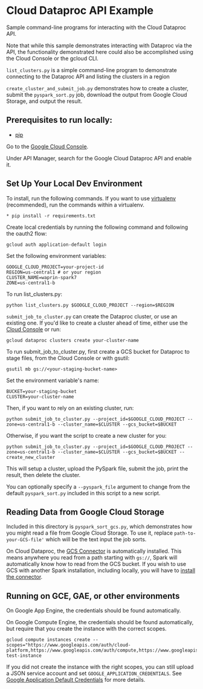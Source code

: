 # Cloud Dataproc API Example

Sample command-line programs for interacting with the Cloud Dataproc API.

Note that while this sample demonstrates interacting with Dataproc via the API, the functionality
demonstrated here could also be accomplished using the Cloud Console or the gcloud CLI.

`list_clusters.py` is a simple command-line program to demonstrate connecting to the
Dataproc API and listing the clusters in a region

`create_cluster_and_submit_job.py` demonstrates how to create a cluster, submit the
`pyspark_sort.py` job, download the output from Google Cloud Storage, and output the result.

## Prerequisites to run locally:

* [pip](https://pypi.python.org/pypi/pip)

Go to the [Google Cloud Console](https://console.cloud.google.com).

Under API Manager, search for the Google Cloud Dataproc API and enable it.


## Set Up Your Local Dev Environment

To install, run the following commands. If you want to use  [virtualenv](https://virtualenv.readthedocs.org/en/latest/)
(recommended), run the commands within a virtualenv.

    * pip install -r requirements.txt

Create local credentials by running the following command and following the oauth2 flow:

    gcloud auth application-default login

Set the following environment variables:

    GOOGLE_CLOUD_PROJECT=your-project-id
    REGION=us-central1 # or your region
    CLUSTER_NAME=waprin-spark7
    ZONE=us-central1-b

To run list_clusters.py:

    python list_clusters.py $GOOGLE_CLOUD_PROJECT --region=$REGION

`submit_job_to_cluster.py` can create the Dataproc cluster, or use an existing one.
If you'd like to create a cluster ahead of time, either use the
[Cloud Console](console.cloud.google.com) or run:

    gcloud dataproc clusters create your-cluster-name

To run submit_job_to_cluster.py, first create a GCS bucket for Dataproc to stage files, from the Cloud Console or with
gsutil:

    gsutil mb gs://<your-staging-bucket-name>

Set the environment variable's name:

    BUCKET=your-staging-bucket
    CLUSTER=your-cluster-name

Then, if you want to rely on an existing cluster, run:

    python submit_job_to_cluster.py --project_id=$GOOGLE_CLOUD_PROJECT --zone=us-central1-b --cluster_name=$CLUSTER --gcs_bucket=$BUCKET

Otherwise, if you want the script to create a new cluster for you:

    python submit_job_to_cluster.py --project_id=$GOOGLE_CLOUD_PROJECT --zone=us-central1-b --cluster_name=$CLUSTER --gcs_bucket=$BUCKET --create_new_cluster

This will setup a cluster, upload the PySpark file, submit the job, print the result, then
delete the cluster.

You can optionally specify a `--pyspark_file` argument to change from the default
`pyspark_sort.py` included in this script to a new script.

## Reading Data from Google Cloud Storage

Included in this directory is `pyspark_sort_gcs.py`, which demonstrates how
you might read a file from Google Cloud Storage. To use it, replace
`path-to-your-GCS-file'` which will be the text input the job sorts.

On Cloud Dataproc, the [GCS Connector](https://cloud.google.com/dataproc/docs/connectors/cloud-storage)
is automatically installed. This means anywhere you read from a path starting with `gs://`,
Spark will automatically know how to read from the GCS bucket. If you wish to use GCS with another Spark installation,
including locally, you will have to [install the connector](https://cloud.google.com/dataproc/docs/connectors/install-storage-connector).


## Running on GCE, GAE, or other environments

On Google App Engine, the credentials should be found automatically.

On Google Compute Engine, the credentials should be found automatically, but require that
you create the instance with the correct scopes.

    gcloud compute instances create --scopes="https://www.googleapis.com/auth/cloud-platform,https://www.googleapis.com/auth/compute,https://www.googleapis.com/auth/compute.readonly" test-instance

If you did not create the instance with the right scopes, you can still upload a JSON service
account and set `GOOGLE_APPLICATION_CREDENTIALS`. See [Google Application Default Credentials](https://developers.google.com/identity/protocols/application-default-credentials) for more details.
